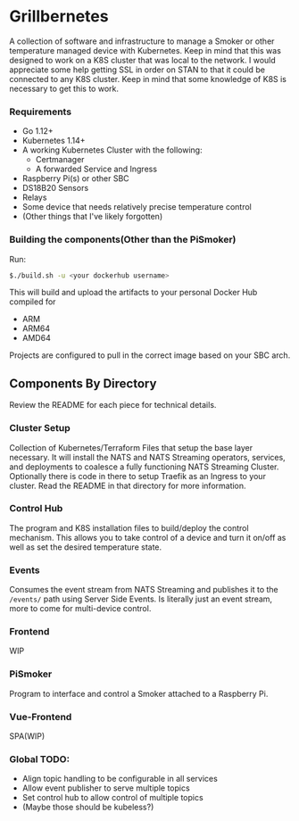 # Grillbernetes

A collection of software and infrastructure to manage a Smoker or other temperature managed device with Kubernetes.  Keep in mind that this was designed to work on a K8S cluster that was local to the network.  I would appreciate some help getting SSL in order on STAN to that it could be connected to any K8S cluster.  Keep in mind that some knowledge of K8S is necessary to get this to work.

### Requirements
* Go 1.12+
* Kubernetes 1.14+
* A working Kubernetes Cluster with the following:
  * Certmanager
  * A forwarded Service and Ingress
* Raspberry Pi(s) or other SBC
* DS18B20 Sensors
* Relays
* Some device that needs relatively precise temperature control
* (Other things that I've likely forgotten)

### Building the components(Other than the PiSmoker)
Run:
```bash
$./build.sh -u <your dockerhub username>
```

This will build and upload the artifacts to your personal Docker Hub compiled for
* ARM
* ARM64
* AMD64

Projects are configured to pull in the correct image based on your SBC arch.

## Components By Directory
Review the README for each piece for technical details.
### Cluster Setup
Collection of Kubernetes/Terraform Files that setup the base layer necessary.  It will install the NATS and NATS Streaming operators, services, and deployments to coalesce a fully functioning NATS Streaming Cluster.  Optionally there is code in there to setup Traefik as an Ingress to your cluster.  Read the README in that directory for more information.

### Control Hub
The program and K8S installation files to build/deploy the control mechanism.  This allows you to take control of a device and turn it on/off as well as set the desired temperature state.


### Events
Consumes the event stream from NATS Streaming and publishes it to the `/events/` path using Server Side Events.  Is literally just an event stream, more to come for multi-device control.

### Frontend
WIP


### PiSmoker
Program to interface and control a Smoker attached to a Raspberry Pi.

### Vue-Frontend
SPA(WIP)

### Global TODO:
* Align topic handling to be configurable in all services
* Allow event publisher to serve multiple topics
* Set control hub to allow control of multiple topics
* (Maybe those should be kubeless?)